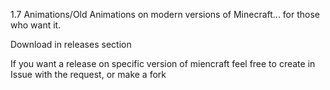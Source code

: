 1.7 Animations/Old Animations on modern versions of Minecraft... for those who want it.

Download in releases section

If you want a release on specific version of miencraft feel free to create in Issue with the request, or make a fork
